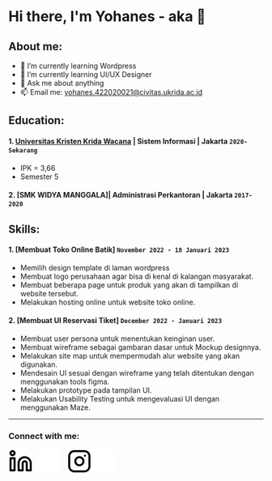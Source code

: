 # Hi there, I'm Yohanes - aka 👋
## About me:
- 🔭 I’m currently learning Wordpress
- 🌱 I’m currently learning UI/UX Designer
- 💬 Ask me about anything
- 📫 Email me: yohanes.422020021@civitas.ukrida.ac.id

## Education:

#### 1. [Universitas Kristen Krida Wacana](https://ukrida.ac.id/) | Sistem Informasi | Jakarta `2020-Sekarang`
   - IPK = 3,66
   - Semester 5
 #### 2. [SMK WIDYA MANGGALA]| Administrasi Perkantoran | Jakarta `2017-2020`

## Skills:
#### 1. [Membuat Toko Online Batik]  `November 2022 - 18 Januari 2023`
   - Memilih design template di laman wordpress
   - Membuat logo perusahaan agar bisa di kenal di kalangan masyarakat.
   - Membuat beberapa page untuk produk yang akan di tampilkan di website tersebut.
   - Melakukan hosting online untuk website toko online.
#### 2. [Membuat UI Reservasi Tiket] `December 2022 - Januari 2023`
   - Membuat user persona untuk menentukan keinginan user.
   - Membuat wireframe sebagai gambaran dasar untuk Mockup designnya.
   - Melakukan site map untuk mempermudah alur website yang akan digunakan.
   - Mendesain UI sesuai dengan wireframe yang telah ditentukan dengan menggunakan tools figma.
   - Melakukan prototype pada tampilan UI.
   - Melakukan Usability Testing untuk mengevaluasi UI dengan menggunakan Maze.
---

### Connect with me:

[![website](./img/linkedin-light.svg)](https://www.linkedin.com/in/yohanes-wijaya-165046245/#gh-light-mode-only)
[![website](./img/linkedin-dark.svg)](https://www.linkedin.com/in/yohanes-wijaya-165046245/#gh-dark-mode-only)
&nbsp;&nbsp;
[![website](./img/instagram-light.svg)](https://www.instagram.com/yowi2410#gh-light-mode-only)
[![website](./img/instagram-dark.svg)](https://www.instagram.com/yowi2410#gh-dark-mode-only)



[webdev]: https://github.com/YoWi2410/YoWi2410
